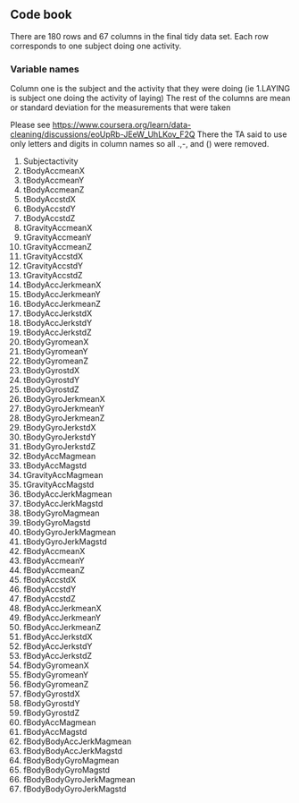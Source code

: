 ## Code book

There are 180 rows and 67 columns in the final tidy data set.
Each row corresponds to one subject doing one activity.

### Variable names

Column one is the subject and the activity that they were doing (ie 1.LAYING is subject one doing the activity of laying)
The rest of the columns are mean or standard deviation for the measurements that were taken

Please see https://www.coursera.org/learn/data-cleaning/discussions/eoUpRb-JEeW_UhLKov_F2Q
There the TA said to use only letters and digits in column names so all .,-, and () were removed.

1. Subjectactivity
2. tBodyAccmeanX
3. tBodyAccmeanY
4. tBodyAccmeanZ
5. tBodyAccstdX
6. tBodyAccstdY
7. tBodyAccstdZ
8. tGravityAccmeanX
9. tGravityAccmeanY
10. tGravityAccmeanZ
11. tGravityAccstdX
12. tGravityAccstdY
13. tGravityAccstdZ
14. tBodyAccJerkmeanX
15. tBodyAccJerkmeanY
16. tBodyAccJerkmeanZ
17. tBodyAccJerkstdX
18. tBodyAccJerkstdY
19. tBodyAccJerkstdZ
20. tBodyGyromeanX
21. tBodyGyromeanY
22. tBodyGyromeanZ
23. tBodyGyrostdX
24. tBodyGyrostdY
25. tBodyGyrostdZ
26. tBodyGyroJerkmeanX
27. tBodyGyroJerkmeanY
28. tBodyGyroJerkmeanZ
29. tBodyGyroJerkstdX
30. tBodyGyroJerkstdY
31. tBodyGyroJerkstdZ
32. tBodyAccMagmean
33. tBodyAccMagstd
34. tGravityAccMagmean
35. tGravityAccMagstd
36. tBodyAccJerkMagmean
37. tBodyAccJerkMagstd
38. tBodyGyroMagmean
39. tBodyGyroMagstd
40. tBodyGyroJerkMagmean
41. tBodyGyroJerkMagstd
42. fBodyAccmeanX
43. fBodyAccmeanY
44. fBodyAccmeanZ
45. fBodyAccstdX
46. fBodyAccstdY
47. fBodyAccstdZ
48. fBodyAccJerkmeanX
49. fBodyAccJerkmeanY
50. fBodyAccJerkmeanZ
51. fBodyAccJerkstdX
52. fBodyAccJerkstdY
53. fBodyAccJerkstdZ
54. fBodyGyromeanX
55. fBodyGyromeanY
56. fBodyGyromeanZ
57. fBodyGyrostdX
58. fBodyGyrostdY
59. fBodyGyrostdZ
60. fBodyAccMagmean
61. fBodyAccMagstd
62. fBodyBodyAccJerkMagmean
63. fBodyBodyAccJerkMagstd
64. fBodyBodyGyroMagmean
65. fBodyBodyGyroMagstd
66. fBodyBodyGyroJerkMagmean
67. fBodyBodyGyroJerkMagstd

